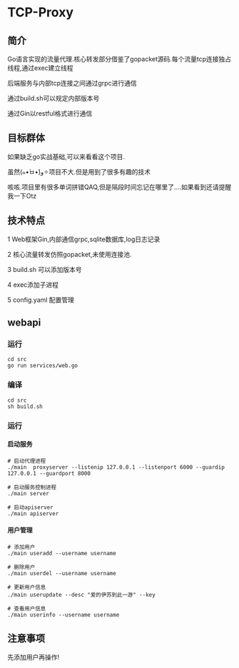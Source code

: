 # TCP-Proxy

## 简介

  Go语言实现的流量代理.核心转发部分借鉴了gopacket源码.每个流量tcp连接独占线程,通过exec建立线程

后端服务与内部tcp连接之间通过grpc进行通信

通过build.sh可以规定内部版本号

通过Gin以restful格式进行通信

## 目标群体

  如果缺乏go实战基础,可以来看看这个项目.
  
  虽然(๑•̀ㅂ•́)و✧项目不大.但是用到了很多有趣的技术
  
  咳咳.项目里有很多单词拼错QAQ,但是隔段时间忘记在哪里了....如果看到还请提醒我一下Otz
  
## 技术特点
  
  1 Web框架Gin,内部通信grpc,sqlite数据库,log日志记录
  
  2 核心流量转发仿照gopacket,未使用连接池.
  
  3 build.sh 可以添加版本号
  
  4 exec添加子进程
  
  5 config.yaml 配置管理

## webapi

### 运行
```
cd src
go run services/web.go 
```

### 编译
```
cd src
sh build.sh
```

### 运行

#### 启动服务
```
# 启动代理进程
./main  proxyserver --listenip 127.0.0.1 --listenport 6000 --guardip 127.0.0.1 --guardport 8000

# 启动服务控制进程
./main server

# 启动apiserver
./main apiserver
```

#### 用户管理
```
# 添加用户
./main useradd --username username

# 删除用户
./main userdel --username username

# 更新用户信息
./main userupdate --desc "爱的伊苏到此一游" --key

# 查看用户信息
./main userinfo --username username
```

## 注意事项

先添加用户再操作!
